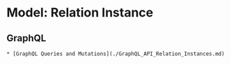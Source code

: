 # Model: Relation Instance

## GraphQL

```admonish tip "GraphQL"
* [GraphQL Queries and Mutations](./GraphQL_API_Relation_Instances.md)
```

